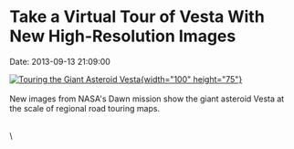 Take a Virtual Tour of Vesta With New High-Resolution Images
============================================================

Date: 2013-09-13 21:09:00

[![Touring the Giant Asteroid
Vesta](http://www.jpl.nasa.gov/images/dawn/20130913/pia17480-th.jpg){width="100"
height="75"}](http://www.jpl.nasa.gov/news/news.cfm?release=2013-279&rn=news.xml&rst=3903)\
\
New images from NASA\'s Dawn mission show the giant asteroid Vesta at
the scale of regional road touring maps.

\
\

